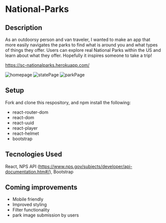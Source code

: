 # National-Parks

## Description
As an outdoorsy person and van traveler, I wanted to make an app that more easily navigates the parks to find what is around you and what types of things they offer. Users can explore real National Parks within the US and learn about what they offer. Hopefully it inspires someone to take a trip!

https://sc-nationalparks.herokuapp.com/

![homepage](https://i.imgur.com/2QRWq3A.png)
![statePage](https://i.imgur.com/l2Ud4jY.png)
![parkPage](https://i.imgur.com/4WVshwe.png)

## Setup
Fork and clone this respository, and npm install the following: 
- react-router-dom
- react-dom
- react-uuid
- react-player
- react-helmet
- bootstrap

## Tecnologies Used
React, NPS API (https://www.nps.gov/subjects/developer/api-documentation.htm#/), Bootstrap

## Coming improvements
- Mobile friendly
- Improved styling
- Filter functionality
- park image submission by users